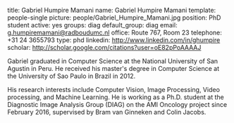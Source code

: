 title: Gabriel Humpire Mamani
name: Gabriel Humpire Mamani
template: people-single
picture: people/Gabriel_Humpire_Mamani.jpg
position: PhD student
active: yes
groups: diag
default_group: diag
email: g.humpiremamani@radboudumc.nl
office: Route 767, Room 23
telephone: +31 24 3655793
type: phd
linkedin: http://www.linkedin.com/in/ghumpire
scholar: http://scholar.google.com/citations?user=oE82pPoAAAAJ

Gabriel graduated in Computer Science at the National University of San Agustin in Peru. He received his master's degree in Computer Science at the University of Sao Paulo in Brazil in 2012.

His research interests include Computer Vision, Image Processing, Video processing, and Machine Learning. He is working as a Ph.D. student at the Diagnostic Image Analysis Group (DIAG) on the AMI Oncology project since February 2016, supervised by Bram van Ginneken and Colin Jacobs.

